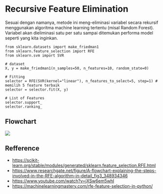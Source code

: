 # Recursive Feature Elimination
Sesuai dengan namanya, metode ini meng-eliminasi variabel secara rekursif menggunakan algoritma machine learning tertentu (misal Random Forest). Variabel akan dieliminasi satu per satu sampai ditemukan performa model seperti yang kita inginkan.

```
from sklearn.datasets import make_friedman1
from sklearn.feature_selection import RFE
from sklearn.svm import SVR

# dataset
X, y = make_friedman1(n_samples=50, n_features=10, random_state=0)

# Fitting
selector = RFE(SVR(kernel="linear"), n_features_to_select=5, step=1) # memilih 5 feature terbaik
selector = selector.fit(X, y)

# List of Features
selector.support_
selector.ranking_
```

## Flowchart
![](RFE.png)


## Refference
- https://scikit-learn.org/stable/modules/generated/sklearn.feature_selection.RFE.html
- https://www.researchgate.net/figure/A-flowchart-explaining-the-steps-involved-in-the-RFE-algorithm-in-detail_fig3_348934346
- https://www.youtube.com/watch?v=jXSw6em5whI
- https://machinelearningmastery.com/rfe-feature-selection-in-python/